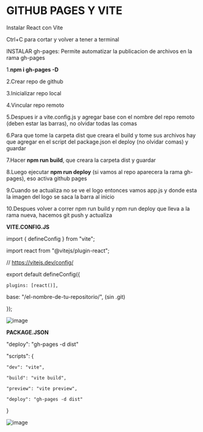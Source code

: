  
# GITHUB PAGES Y VITE

Instalar React con Vite

Ctrl+C para cortar y volver a tener a terminal

INSTALAR gh-pages: Permite automatizar la publicacion de archivos en la rama gh-pages

1.**npm i gh-pages -D**  

2.Crear repo de github  

3.Inicializar repo local  

4.Vincular repo remoto  

5.Despues ir a vite.config.js y agregar base con el nombre del repo remoto (deben estar las barras), no olvidar todas las comas  

6.Para que tome la carpeta dist que creara el build y tome sus archivos hay que agregar en el script del package.json el deploy (no olvidar comas) y guardar  

7.Hacer **npm run build**, que creara la carpeta dist y guardar

8.Luego ejecutar **npm run deploy** (si vamos al repo aparecera la rama gh-pages), eso activa github pages  

9.Cuando se actualiza no se ve el logo entonces vamos app.js y donde esta la imagen del logo se saca la barra al inicio  

10.Despues volver a correr npm run build y npm run deploy que lleva a la rama nueva, hacemos git push y actualiza  


**VITE.CONFIG.JS**  

import { defineConfig } from "vite";  

import react from "@vitejs/plugin-react";  


// https://vitejs.dev/config/  

export default defineConfig({  

    plugins: [react()],  
    
base: "/el-nombre-de-tu-repositorio/", (sin .git)  

});

![image](https://github.com/verobaires/react-vite-githubpages/assets/34665102/59451af0-17af-488d-8fbc-460ce25a2837)


**PACKAGE.JSON**  

"deploy": "gh-pages -d dist"  

"scripts": {  

    "dev": "vite",  
    
    "build": "vite build",  
    
    "preview": "vite preview",  
    
    "deploy": "gh-pages -d dist"
}

![image](https://github.com/verobaires/react-vite-githubpages/assets/34665102/90c5f710-d6e9-43c6-beae-772155cbd471)
